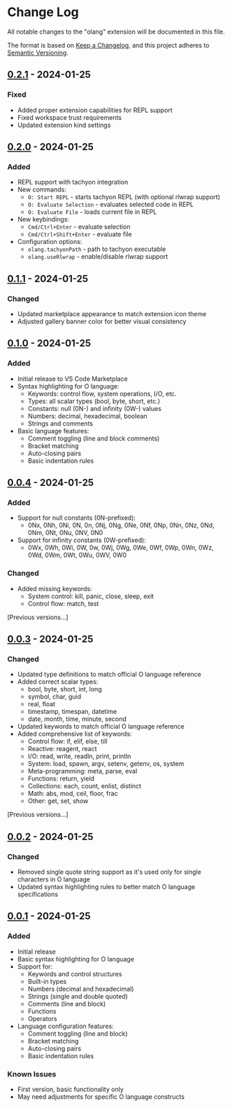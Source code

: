# Change Log

All notable changes to the "olang" extension will be documented in this file.

The format is based on [Keep a Changelog](https://keepachangelog.com/en/1.0.0/),
and this project adheres to [Semantic Versioning](https://semver.org/spec/v2.0.0.html).

## [0.2.1] - 2024-01-25

### Fixed
- Added proper extension capabilities for REPL support
- Fixed workspace trust requirements
- Updated extension kind settings

[0.2.1]: https://github.com/birrgrrim/olang-vscode/compare/v0.2.0...v0.2.1

## [0.2.0] - 2024-01-25

### Added
- REPL support with tachyon integration
- New commands:
  - `O: Start REPL` - starts tachyon REPL (with optional rlwrap support)
  - `O: Evaluate Selection` - evaluates selected code in REPL
  - `O: Evaluate File` - loads current file in REPL
- New keybindings:
  - `Cmd/Ctrl+Enter` - evaluate selection
  - `Cmd/Ctrl+Shift+Enter` - evaluate file
- Configuration options:
  - `olang.tachyonPath` - path to tachyon executable
  - `olang.useRlwrap` - enable/disable rlwrap support

[0.2.0]: https://github.com/birrgrrim/olang-vscode/compare/v0.1.1...v0.2.0

## [0.1.1] - 2024-01-25

### Changed
- Updated marketplace appearance to match extension icon theme
- Adjusted gallery banner color for better visual consistency

[0.1.1]: https://github.com/birrgrrim/olang-vscode/compare/v0.1.0...v0.1.1

## [0.1.0] - 2024-01-25

### Added
- Initial release to VS Code Marketplace
- Syntax highlighting for O language:
  - Keywords: control flow, system operations, I/O, etc.
  - Types: all scalar types (bool, byte, short, etc.)
  - Constants: null (0N-) and infinity (0W-) values
  - Numbers: decimal, hexadecimal, boolean
  - Strings and comments
- Basic language features:
  - Comment toggling (line and block comments)
  - Bracket matching
  - Auto-closing pairs
  - Basic indentation rules

[0.1.0]: https://github.com/birrgrrim/olang-vscode/releases/tag/v0.0.4-v0.1.0

## [0.0.4] - 2024-01-25

### Added
- Support for null constants (0N-prefixed):
  - 0Nx, 0Nh, 0Ni, 0N, 0n, 0Nj, 0Ng, 0Ne, 0Nf, 0Np, 0Nn, 0Nz, 0Nd, 0Nm, 0Nt, 0Nu, 0NV, 0N0
- Support for infinity constants (0W-prefixed):
  - 0Wx, 0Wh, 0Wi, 0W, 0w, 0Wj, 0Wg, 0We, 0Wf, 0Wp, 0Wn, 0Wz, 0Wd, 0Wm, 0Wt, 0Wu, 0WV, 0W0

### Changed
- Added missing keywords:
  - System control: kill, panic, close, sleep, exit
  - Control flow: match, test

[Previous versions...]

[0.0.4]: https://github.com/birrgrrim/olang-vscode/compare/v0.0.3...v0.0.4

## [0.0.3] - 2024-01-25

### Changed
- Updated type definitions to match official O language reference
- Added correct scalar types:
  - bool, byte, short, int, long
  - symbol, char, guid
  - real, float
  - timestamp, timespan, datetime
  - date, month, time, minute, second
- Updated keywords to match official O language reference
- Added comprehensive list of keywords:
  - Control flow: if, elif, else, till
  - Reactive: reagent, react
  - I/O: read, write, readln, print, println
  - System: load, spawn, argv, setenv, getenv, os, system
  - Meta-programming: meta, parse, eval
  - Functions: return, yield
  - Collections: each, count, enlist, distinct
  - Math: abs, mod, ceil, floor, frac
  - Other: get, set, show

[Previous versions...]

[0.0.3]: https://github.com/birrgrrim/olang-vscode/compare/v0.0.2...v0.0.3

## [0.0.2] - 2024-01-25

### Changed
- Removed single quote string support as it's used only for single characters in O language
- Updated syntax highlighting rules to better match O language specifications

[0.0.2]: https://github.com/birrgrrim/olang-vscode/compare/v0.0.1...v0.0.2

## [0.0.1] - 2024-01-25

### Added
- Initial release
- Basic syntax highlighting for O language
- Support for:
  - Keywords and control structures
  - Built-in types
  - Numbers (decimal and hexadecimal)
  - Strings (single and double quoted)
  - Comments (line and block)
  - Functions
  - Operators
- Language configuration features:
  - Comment toggling (line and block)
  - Bracket matching
  - Auto-closing pairs
  - Basic indentation rules

### Known Issues
- First version, basic functionality only
- May need adjustments for specific O language constructs

[0.0.1]: https://github.com/yourusername/olang/releases/tag/v0.0.1
